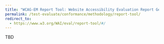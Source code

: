 ```yaml
---
title: "WCAG-EM Report Tool: Website Accessibility Evaluation Report Generator"
permalink: /test-evaluate/conformance/methodology/report-tool/
redirect_to:
  - https://www.w3.org/WAI/eval/report-tool/#/
---
```


TBD